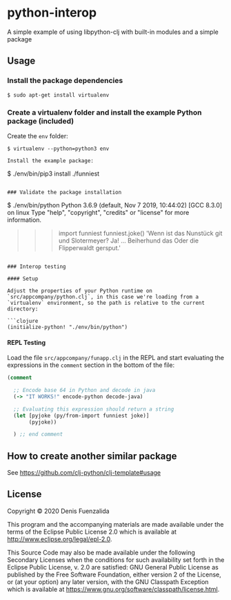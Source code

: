 # python-interop

A simple example of using libpython-clj with built-in modules and a simple package

## Usage

### Install the package dependencies
```
$ sudo apt-get install virtualenv
```

### Create a virtualenv folder and install the example Python package (included)

Create the `env` folder:

```
$ virtualenv --python=python3 env

Install the example package:

```
$ ./env/bin/pip3 install ./funniest
```

### Validate the package installation

```
$ ./env/bin/python
Python 3.6.9 (default, Nov  7 2019, 10:44:02) 
[GCC 8.3.0] on linux
Type "help", "copyright", "credits" or "license" for more information.
>>> import funniest
>>> funniest.joke()
'Wenn ist das Nunstück git und Slotermeyer? Ja! ... Beiherhund das Oder die Flipperwaldt gersput.'
```

### Interop testing

#### Setup

Adjust the properties of your Python runtime on `src/appcompany/python.clj`, in this case we're loading from a `virtualenv` environment, so the path is relative to the current directory:

```clojure
(initialize-python! "./env/bin/python")
```

#### REPL Testing

Load the file `src/appcompany/funapp.clj` in the REPL and start evaluating the expressions in the `comment` section in the bottom of the file:

```clojure
(comment

  ;; Encode base 64 in Python and decode in java
  (-> "IT WORKS!" encode-python decode-java)

  ;; Evaluating this expression should return a string
  (let [pyjoke (py/from-import funniest joke)]
       (pyjoke))

  ) ;; end comment
```

## How to create another similar package

See https://github.com/clj-python/clj-template#usage

## License

Copyright © 2020 Denis Fuenzalida

This program and the accompanying materials are made available under the
terms of the Eclipse Public License 2.0 which is available at
http://www.eclipse.org/legal/epl-2.0.

This Source Code may also be made available under the following Secondary
Licenses when the conditions for such availability set forth in the Eclipse
Public License, v. 2.0 are satisfied: GNU General Public License as published by
the Free Software Foundation, either version 2 of the License, or (at your
option) any later version, with the GNU Classpath Exception which is available
at https://www.gnu.org/software/classpath/license.html.
